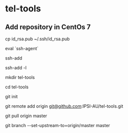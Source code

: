 # tel-tools
## Add repository in CentOs 7
cp id_rsa.pub ~/.ssh/id_rsa.pub

eval \`ssh-agent\`

ssh-add

ssh-add -l

mkdir tel-tools

cd tel-tools

git init

git remote add origin git@github.com:IPSI-AU/tel-tools.git

git pull origin master

git branch --set-upstream-to=origin/master master

